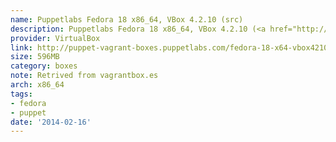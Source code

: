 ```yaml
---
name: Puppetlabs Fedora 18 x86_64, VBox 4.2.10 (src)
description: Puppetlabs Fedora 18 x86_64, VBox 4.2.10 (<a href="http://github.com/puppetlabs/puppet-vagrant-boxes">src</a>)
provider: VirtualBox
link: http://puppet-vagrant-boxes.puppetlabs.com/fedora-18-x64-vbox4210.box
size: 596MB
category: boxes
note: Retrived from vagrantbox.es
arch: x86_64
tags:
- fedora
- puppet
date: '2014-02-16'
---
```


